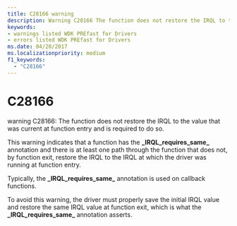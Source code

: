 ```yaml
---
title: C28166 warning
description: Warning C28166 The function does not restore the IRQL to the value that was current at function entry and is required to do so.
keywords:
- warnings listed WDK PREfast for Drivers
- errors listed WDK PREfast for Drivers
ms.date: 04/20/2017
ms.localizationpriority: medium 
f1_keywords: 
  - "C28166"
---
```


# C28166


warning C28166: The function does not restore the IRQL to the value that was current at function entry and is required to do so.

This warning indicates that a function has the **\_IRQL\_requires\_same\_** annotation and there is at least one path through the function that does not, by function exit, restore the IRQL to the IRQL at which the driver was running at function entry.

Typically, the **\_IRQL\_requires\_same\_** annotation is used on callback functions.

To avoid this warning, the driver must properly save the initial IRQL value and restore the same IRQL value at function exit, which is what the **\_IRQL\_requires\_same\_** annotation asserts.

 

 






